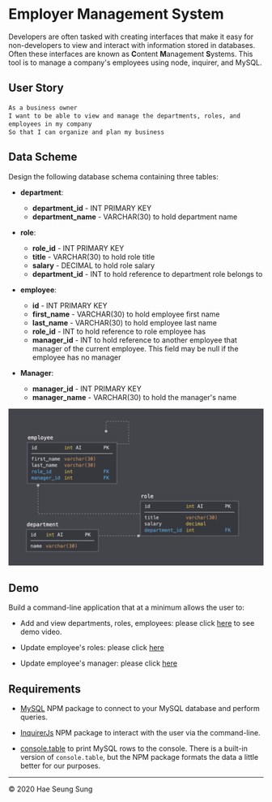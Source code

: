 # Employer Management System

Developers are often tasked with creating interfaces that make it easy for non-developers to view and interact with information stored in databases. Often these interfaces are known as **C**ontent **M**anagement **S**ystems. This tool is to manage a company's employees using node, inquirer, and MySQL.

## User Story
```
As a business owner
I want to be able to view and manage the departments, roles, and employees in my company
So that I can organize and plan my business
```

## Data Scheme

Design the following database schema containing three tables:

* **department**:

  * **department_id** - INT PRIMARY KEY
  * **department_name** - VARCHAR(30) to hold department name

* **role**:

  * **role_id** - INT PRIMARY KEY
  * **title** -  VARCHAR(30) to hold role title
  * **salary** -  DECIMAL to hold role salary
  * **department_id** -  INT to hold reference to department role belongs to

* **employee**:

  * **id** - INT PRIMARY KEY
  * **first_name** - VARCHAR(30) to hold employee first name
  * **last_name** - VARCHAR(30) to hold employee last name
  * **role_id** - INT to hold reference to role employee has
  * **manager_id** - INT to hold reference to another employee that manager of the current employee. This field may be null if the employee has no manager

* **Manager**:

  * **manager_id** - INT PRIMARY KEY
  * **manager_name** - VARCHAR(30) to hold the manager's name

![Database Schema](Assets/schema.png)

## Demo

Build a command-line application that at a minimum allows the user to:

  * Add and view departments, roles, employees: please click [here](https://drive.google.com/file/d/1EWXLg5gu0SpWN6PNMzNYg5wRKrcfljx_/view?usp=sharing) to see demo video.

  * Update employee's roles: please click [here](https://drive.google.com/file/d/16IQO9KG3gq4xUi8GZR3nVbqXPMpvB4lY/view?usp=sharing)

  * Update employee's manager: please click [here](https://drive.google.com/file/d/1q6r9YvZJHGFfaueR2Ffht8uZ0cXqYTC_/view?usp=sharing)

## Requirements

* [MySQL](https://www.npmjs.com/package/mysql) NPM package to connect to your MySQL database and perform queries.

* [InquirerJs](https://www.npmjs.com/package/inquirer/v/0.2.3) NPM package to interact with the user via the command-line.

* [console.table](https://www.npmjs.com/package/console.table) to print MySQL rows to the console. There is a built-in version of `console.table`, but the NPM package formats the data a little better for our purposes.

- - -
© 2020 Hae Seung Sung